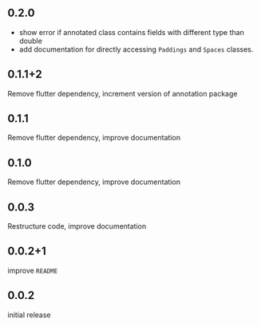 ## 0.2.0

* show error if annotated class contains fields with different type than double
* add documentation for directly accessing `Paddings` and `Spaces` classes.

## 0.1.1+2

Remove flutter dependency, increment version of annotation package

## 0.1.1

Remove flutter dependency, improve documentation

## 0.1.0

Remove flutter dependency, improve documentation

## 0.0.3

Restructure code, improve documentation

## 0.0.2+1

improve `README`

## 0.0.2

initial release
